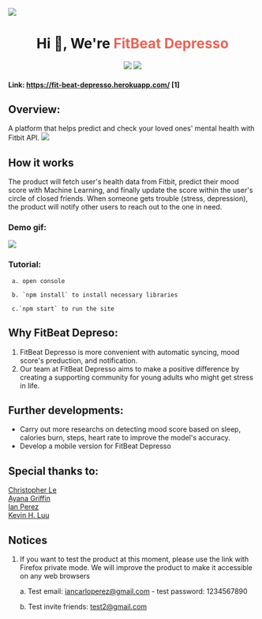 ![](https://i.imgur.com/kkoipUy.png)

<h1 align="center">Hi 👋, We're 
     <a style="color:#E7655A;"> FitBeat Depresso </a>
</h1>

<p align="center">  
<a><img src="https://img.shields.io/github/stars/FitBeatDepresso?label=Organization%20Stars&style=social"></a>     
<a href="https://opensource.org/licenses/MIT"><img src="https://img.shields.io/badge/license-MIT-blue.svg"></a>
</p>

#### Link: https://fit-beat-depresso.herokuapp.com/ [1]

## Overview: 
A platform that helps predict and check your loved ones' mental health with Fitbit API. 
![](https://i.imgur.com/Pr2Twz8.png)

## How it works

The product will fetch user's health data from Fitbit, predict their mood score with Machine Learning, and finally update the score within the user's circle of closed friends. When someone gets trouble (stress, depression), the product will notify other users to reach out to the one in need. 

### Demo gif: 

![](https://i.imgur.com/GHrMHcT.gif)

### Tutorial:
     a. open console 
     
     b. `npm install` to install necessary libraries
     
     c.`npm start` to run the site 
     
     
## Why FitBeat Depreso: 
1. FitBeat Depresso is more convenient with automatic syncing, mood score's preduction, and notification. 
2. Our team at FitBeat Depresso aims to make a positive difference by creating a supporting community for young adults who might get stress in life.  


## Further developments: 
- Carry out more researchs on detecting mood score based on sleep, calories burn, steps, heart rate to improve the model's accuracy. 
- Develop a mobile version for FitBeat Depresso

## Special thanks to: 
<p align="left">  
     <a target="_blank" href="https://github.com/chrislevn"> Christopher Le </a></br>
     <a target="_blank" href="https://github.com/ayanagriffin"> Ayana Griffin </a></br>
     <a target="_blank" href="https://github.com/iperez319"> Ian Perez </a></br>
     <a target="_blank" href="https://github.com/khluu"> Kevin H. Luu </a></br>
</p>

## Notices
1. If you want to test the product at this moment, please use the link with Firefox private mode. We will improve the product to make it accessible on any web browsers
  
    a. Test email: iancarloperez@gmail.com - test password: 1234567890
    
    b. Test invite friends: test2@gmail.com
